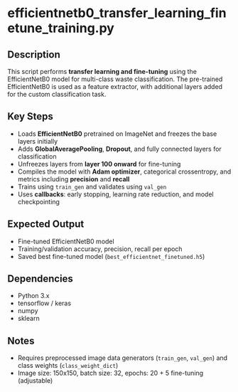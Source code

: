 # efficientnetb0_transfer_learning_finetune_training.py

## Description
This script performs **transfer learning and fine-tuning** using the EfficientNetB0 model for multi-class waste classification. The pre-trained EfficientNetB0 is used as a feature extractor, with additional layers added for the custom classification task.

## Key Steps
- Loads **EfficientNetB0** pretrained on ImageNet and freezes the base layers initially  
- Adds **GlobalAveragePooling**, **Dropout**, and fully connected layers for classification  
- Unfreezes layers from **layer 100 onward** for fine-tuning  
- Compiles the model with **Adam optimizer**, categorical crossentropy, and metrics including **precision** and **recall**  
- Trains using `train_gen` and validates using `val_gen`  
- Uses **callbacks**: early stopping, learning rate reduction, and model checkpointing  

## Expected Output
- Fine-tuned EfficientNetB0 model  
- Training/validation accuracy, precision, recall per epoch  
- Saved best fine-tuned model (`best_efficientnet_finetuned.h5`)  

## Dependencies
- Python 3.x  
- tensorflow / keras  
- numpy  
- sklearn  

## Notes
- Requires preprocessed image data generators (`train_gen`, `val_gen`) and class weights (`class_weight_dict`)  
- Image size: 150x150, batch size: 32, epochs: 20 + 5 fine-tuning (adjustable)  
